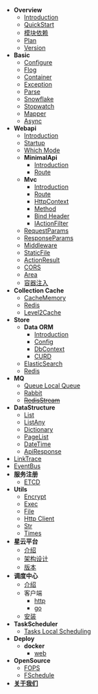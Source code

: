 * **Overview**
  * [Introduction](en-us/README.md "Introduction")
  * [QuickStart](en-us/overview/quickStart.md "QuickStart")
  * [模块依赖](en-us/overview/module.md "模块依赖")
  * [Plan](en-us/overview/plan.md "Plan")
  * [Version](en-us/overview/version.md "Version")
* **Basic**
  * [Configure](en-us/basic/configure.md "configure")
  * [Flog](en-us/basic/flog.md "flog")
  * [Container](en-us/basic/container.md "Container")
  * [Exception](en-us/basic/exception.md "Exception")
  * [Parse](en-us/basic/parse.md "Parse")
  * [Snowflake](en-us/basic/snowflake.md "Snowflake")
  * [Stopwatch](en-us/basic/stopwatch.md "Stopwatch")
  * [Mapper](en-us/basic/mapper.md "Mapper")
  * [Async](en-us/basic/async.md "Async")
* **Webapi**
  * [Introduction](en-us/web/webapi/overview.md "Introduction")
  * [Startup](en-us/web/webapi/statup.md "Startup")
  * [Which Mode](en-us/web/webapi/useMode.md "Which Mode") 
  * **MinimalApi**
    * [Introduction](en-us/web/webapi/minimalApi/overview.md "Introduction")
    * [Route](en-us/web/webapi/minimalApi/route.md "MinimalApi Route")
  * **Mvc**
    * [Introduction](en-us/web/webapi/mvc/overview.md "Introduction")
    * [Route](en-us/web/webapi/mvc/route.md "Route")
    * [HttpContext](en-us/web/webapi/mvc/httpContext.md "HttpContext")
    * [Method](en-us/web/webapi/mvc/method.md "Method")
    * [Bind Header](en-us/web/webapi/mvc/bindHeader.md "Bind Header")
    * [IActionFilter](en-us/web/webapi/mvc/actionFilter.md "IActionFilter")
  * [RequestParams](en-us/web/webapi/requestParams.md "RequestParams")
  * [ResponseParams](en-us/web/webapi/responseParams.md "ResponseParams")
  * [Middleware](en-us/web/webapi/middleware.md "Middleware")
  * [StaticFile](en-us/web/webapi/staticFile.md "StaticFile")
  * [ActionResult](en-us/web/webapi/actionResult.md "ActionResult")
  * [CORS](en-us/web/webapi/cors.md "CORS")
  * [Area](en-us/web/webapi/area.md "Area")
  * [容器注入](en-us/web/webapi/container.md "容器注入")
* **Collection Cache**
  * [CacheMemory](en-us/cache/cacheMemory.md "CacheMemory")
  * [Redis](en-us/cache/redis.md "Redis")
  * [Level2Cache](en-us/cache/level2Cache.md "Level2Cache")
* **Store**
  * **Data ORM**
    * [Introduction](en-us/store/data/overview.md "Introduction")
    * [Config](en-us/store/data/config.md "Config")
    * [DbContext](en-us/store/data/context.md "DbContext")
    * [CURD](en-us/store/data/curd.md "CURD")
  * [ElasticSearch](en-us/store/elasticSearch.md "ElasticSearch")
  * [Redis](en-us/store/redis.md "Redis")
* **MQ**
  * [Queue Local Queue](en-us/mq/queue.md "Queue Local Queue")
  * [Rabbit](en-us/mq/rabbit.md "Rabbit")
  * ~~[RedisStream](en-us/mq/redisStream.md "RedisStream")~~
* **DataStructure**
  * [List](en-us/dataStructure/list.md "List")
  * [ListAny](en-us/dataStructure/listAny.md "ListAny")
  * [Dictionary](en-us/dataStructure/dictionary.md "Dictionary")
  * [PageList](en-us/dataStructure/pageList.md "PageList")
  * [DateTime](en-us/dataStructure/dateTime.md "DateTime")
  * [ApiResponse](en-us/dataStructure/apiResponse.md "ApiResponse")
* [LinkTrace](en-us/other/linkTrace.md "LinkTrace")
* [EventBus](en-us/other/eventBus.md "EventBus")
* **服务注册**
  * [ETCD](en-us/distributed/etcd.md "encrypt加密")
* **Utils**
  * [Encrypt](en-us/other/utils/encrypt.md "Encrypt")
  * [Exec](en-us/other/utils/exec.md "Exec")
  * [File](en-us/other/utils/file.md "File")
  * [Http Client](en-us/other/utils/http.md "Http Client")
  * [Str](en-us/other/utils/str.md "Str")
  * [Times](en-us/other/utils/times.md "Times")
* **星云平台**
  * [介绍](en-us/devops/overview.md "介绍")
  * [架构设计](en-us/devops/architecture.md "架构设计")
  * [版本](en-us/devops/version.md "版本")
* **调度中心**
  * [介绍](en-us/fSchedule/overview.md "介绍")
  * 客户端
    * [http](en-us/fSchedule/client/http.md "http协议")
    * [go](en-us/fSchedule/client/go.md "go客户端")
  * [安装](en-us/fSchedule/setup.md "安装")
* **TaskScheduler**
  * [Tasks Local Scheduling](en-us/task/tasks.md "Tasks Local Scheduling")
* **Deploy**
  * **docker**
    * [web](en-us/deploy/docker.web.md "web")
* **OpenSource**
  * [FOPS](https://github.com/FarseerNet/fops.go)
  * [FSchedule](https://github.com/FSchedule/FSchedule)
* [**关于我们**](en-us/aboutus.md "关于我们")